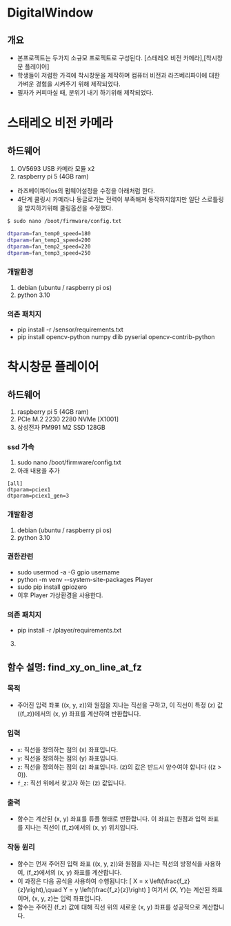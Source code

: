 # DigitalWindow
## 개요
- 본프로젝트는 두가지 소규모 프로젝트로 구성된다. [스테레오 비전 카메라],[착시창문 플레이어]
- 학생들이 저렴한 가격에 착시창문을 제작하며 컴퓨터 비전과 라즈베리파이에 대한 가벼운 경험을 시켜주기 위해 제작되었다.
- 필자가 커피마실 때, 분위기 내기 하기위해 제작되었다.

# 스태레오 비전 카메라
## 하드웨어 
1. OV5693 USB 카메라 모듈 x2
2. raspberry pi 5 (4GB ram)

- 라즈베이파이os의 펌웨어설정을 수정을 아래처럼 한다.
- 4단계 쿨링시 카메라나 동글로가는 전력이 부족해져 동작하지않지만 일단 스로틀링을 방지하기위해 쿨링옵션을 수정했다.
```bash
$ sudo nano /boot/firmware/config.txt 
```
```bash
dtparam=fan_temp0_speed=180
dtparam=fan_temp1_speed=200
dtparam=fan_temp2_speed=220
dtparam=fan_temp3_speed=250
```



### 개발환경
1. debian (ubuntu / raspberry pi os)
2. python 3.10

### 의존 패치지
- pip install -r /sensor/requirements.txt
- pip install opencv-python numpy dlib pyserial opencv-contrib-python



# 착시창문 플레이어
## 하드웨어
1. raspberry pi 5 (4GB ram)
2. PCle M.2 2230 2280 NVMe [X1001]
3. 삼성전자 PM991 M2 SSD 128GB

### ssd 가속
1. sudo nano /boot/firmware/config.txt
2. 아래 내용을 추가
```
[all]
dtparam=pciex1
dtparam=pciex1_gen=3
```

### 개발환경
1. debian (ubuntu / raspberry pi os)
2. python 3.10

### 권한관련
- sudo usermod -a -G gpio username
- python -m venv --system-site-packages Player
- sudo pip install gpiozero
- 이후 Player 가상환경을 사용한다.

### 의존 패치지
- pip install -r /player/requirements.txt

3. 
## 함수 설명: find_xy_on_line_at_fz

### 목적
- 주어진 입력 좌표 \((x, y, z)\)와 원점을 지나는 직선을 구하고, 이 직선이 특정 \(z\) 값 (\(f_z\))에서의 \(x, y\) 좌표를 계산하여 반환합니다.

### 입력
- `x`: 직선을 정의하는 점의 \(x\) 좌표입니다.
- `y`: 직선을 정의하는 점의 \(y\) 좌표입니다.
- `z`: 직선을 정의하는 점의 \(z\) 좌표입니다. \(z\)의 값은 반드시 양수여야 합니다 (\(z > 0\)).
- `f_z`: 직선 위에서 찾고자 하는 \(z\) 값입니다.

### 출력
- 함수는 계산된 \(x, y\) 좌표를 튜플 형태로 반환합니다. 이 좌표는 원점과 입력 좌표를 지나는 직선이 \(f_z\)에서의 \(x, y\) 위치입니다.

### 작동 원리
- 함수는 먼저 주어진 입력 좌표 \((x, y, z)\)와 원점을 지나는 직선의 방정식을 사용하여, \(f_z\)에서의 \(x, y\) 좌표를 계산합니다.
- 이 과정은 다음 공식을 사용하여 수행됩니다:
  \[
  X = x \left(\frac{f_z}{z}\right),\quad Y = y \left(\frac{f_z}{z}\right)
  \]
  여기서 \(X, Y\)는 계산된 좌표이며, \(x, y, z\)는 입력 좌표입니다.
- 함수는 주어진 \(f_z\) 값에 대해 직선 위의 새로운 \(x, y\) 좌표를 성공적으로 계산합니다.
